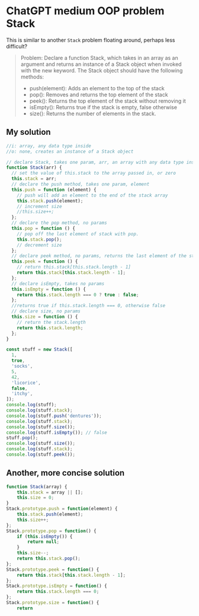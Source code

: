 # ChatGPT medium OOP problem Stack

This is similar to another `Stack` problem floating around, perhaps less difficult?

> Problem: Declare a function Stack, which takes in an array as an argument and returns an instance of a Stack object when invoked with the new keyword. The Stack object should have the following methods:
>
> - push(element): Adds an element to the top of the stack
> - pop(): Removes and returns the top element of the stack
> - peek(): Returns the top element of the stack without removing it
> - isEmpty(): Returns true if the stack is empty, false otherwise
> - size(): Returns the number of elements in the stack.

## My solution

```javascript
//i: array, any data type inside
//o: none, creates an instance of a Stack object

// declare Stack, takes one param, arr, an array with any data type inside
function Stack(arr) {
  // set the value of this.stack to the array passed in, or zero
  this.stack = arr;
  // declare the push method, takes one param, element
  this.push = function (element) {
    // push will add an element to the end of the stack array
    this.stack.push(element);
    // increment size
    //this.size++;
  };
  // declare the pop method, no params
  this.pop = function () {
    // pop off the last element of stack with pop.
    this.stack.pop();
    // decrement size
  };
  // declare peek method, no params, returns the last element of the stack array
  this.peek = function () {
    // return this.stack[this.stack.length - 1]
    return this.stack[this.stack.length - 1];
  };
  // declare isEmpty, takes no params
  this.isEmpty = function () {
    return this.stack.length === 0 ? true : false;
  };
  //returns true if this.stack.length === 0, otherwise false
  // declare size, no params
  this.size = function () {
    // return the stack.length
    return this.stack.length;
  };
}

const stuff = new Stack([
  1,
  true,
  'socks',
  5,
  42,
  'licorice',
  false,
  'itchy',
]);
console.log(stuff);
console.log(stuff.stack);
console.log(stuff.push('dentures'));
console.log(stuff.stack);
console.log(stuff.size());
console.log(stuff.isEmpty()); // false
stuff.pop();
console.log(stuff.size());
console.log(stuff.stack);
console.log(stuff.peek());
```

## Another, more concise solution

```javascript
function Stack(array) {
    this.stack = array || [];
    this.size = 0;
}
Stack.prototype.push = function(element) {
    this.stack.push(element);
    this.size++;
};
Stack.prototype.pop = function() {
    if (this.isEmpty()) {
        return null;
    }
    this.size--;
    return this.stack.pop();
};
Stack.prototype.peek = function() {
    return this.stack[this.stack.length - 1];
};
Stack.prototype.isEmpty = function() {
    return this.stack.length === 0;
};
Stack.prototype.size = function() {
    return

```
